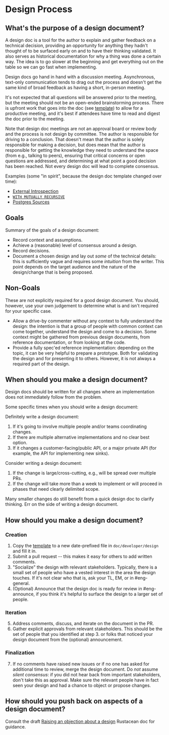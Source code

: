 # Design Process

## What's the purpose of a design document?

A design doc is a tool for the author to explain and gather feedback on a
technical decision, providing an opportunity for anything they hadn't thought of
to be surfaced early on and to have their thinking validated. It also serves as
historical documentation for why a thing was done a certain way. The idea is to
go slower at the beginning and get everything out on the table so we can go fast
when implementing.

Design docs go hand in hand with a discussion meeting. Asynchronous, text-only
communication tends to drag out the process and doesn't get the same kind of
broad feedback as having a short, in-person meeting.

It's not expected that all questions will be answered prior to the meeting, but
the meeting should not be an open-ended brainstorming process. There is upfront
work that goes into the doc (see [template](./00000000_template.md)) to allow
for a productive meeting, and it's best if attendees have time to read and
digest the doc prior to the meeting.

Note that design doc meetings are not an approval board or review body and the
process is not design by committee. The author is responsible for driving to a
conclusion. That doesn't mean that the author is solely responsible for making a
decision, but does mean that the author is responsible for getting the knowledge
they need to understand the space (from e.g., talking to peers), ensuring that
critical concerns or open questions are addressed, and determining at what point
a good decision has been reached. Not every design doc will lead to complete
consensus.

Examples (some "in spirit", because the design doc template changed over time):
* [External Introspection](./20230227_external_introspection.md)
* [`WITH MUTUALLY RECURSIVE`](./20221204_with_mutually_recursive.md)
* [Postgres Sources](./20210412_postgres_sources.md)

## Goals

Summary of the goals of a design document:

 - Record context and assumptions.
 - Achieve a (reasonable) level of consensus around a design.
 - Record decisions.
 - Document a chosen design and lay out _some_ of the technical details: this
   is sufficiently vague and requires some _intuition_ from the writer. This
   point depends on the target audience and the nature of the design/change
   that is being proposed.

## Non-Goals

These are not explicitly required for a good design document. You should,
however, use your own judgement to determine what is and isn't required for
your specific case.

 - Allow a drive-by commenter without any context to fully understand the
   design: the intention is that a group of people with common context can come
   together, understand the design and come to a decision. Some context might
   be gathered from previous design documents, from reference documentation, or
   from looking at the code.
 - Provide a fully spec'ed reference implementation: depending on the topic, it
   can be very helpful to prepare a prototype. Both for validating the design
   and for presenting it to others. However, it is not always a required part
   of the design.

## When should you make a design document?

Design docs should be written for all changes where an implementation does not
immediately follow from the problem.

Some specific times when you should write a design document:

Definitely write a design document:

1. If it's going to involve multiple people and/or teams coordinating changes.
2. If there are multiple alternative implementations and no clear best option.
3. If it changes a customer-facing/public API, or a major private API (for
   example, the API for implementing new sinks).

Consider writing a design document:

1. If the change is large/cross-cutting, e.g., will be spread over multiple PRs.
2. If the change will take more than a week to implement or will proceed in
   phases that need clearly delimited scope.

Many smaller changes do still benefit from a quick design doc to clarify
thinking. Err on the side of writing a design document.

## How should you make a design document?

### Creation

1. Copy the [template](./00000000_template.md) to a new date-prefixed file in
   `doc/developer/design` and fill it in.
2. Submit a pull request -- this makes it easy for others to add written
   comments.
3. "Socialize" the design with relevant stakeholders. Typically, there is a
   small set of people who have a vested interest in the area the design
   touches. If it's not clear who that is, ask your TL, EM, or in #eng-general.
4. (Optional) Announce that the design doc is ready for review in #eng-announce,
   if you think it's helpful to surface the design to a larger set of people.

### Iteration

5. Address comments, discuss, and iterate on the document in the PR.
6. Gather explicit approvals from relevant stakeholders. This should be the set
   of people that you identified at step 3. or folks that noticed your design
   document from the (optional) announcement.

### Finalization

7. If no comments have raised new issues or if no one has asked for additional
   time to review, merge the design document. Do _not_ assume _silent
   consensus_: if you did not hear back from important stakeholders, don't take
   this as approval. Make sure the relevant people have in fact seen your design
   and had a chance to object or propose changes.

## How should you push back on aspects of a design document?

Consult the draft [Raising an objection about a design](https://rustacean-principles.netlify.app/how_to_rustacean/show_up/raising_an_objection.html) Rustacean doc for guidance.
